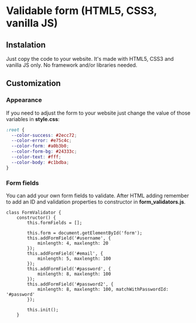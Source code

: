 # Validable form (HTML5, CSS3, vanilla JS)

## Instalation

Just copy the code to your website. It's made with HTML5, CSS3 and vanilla JS only.
No framework and/or libraries needed.

## Customization

### Appearance

If you need to adjust the form to your website just change the value of those variables in **style.css**:

```CSS
:root {
  --color-success: #2ecc72;
  --color-error: #e75c4c;
  --color-form: #a0b3b0;
  --color-form-bg: #24333c;
  --color-text: #fff;
  --color-body: #c1bdba;
}
```

### Form fields

You can add your own form fields to validate. After HTML adding remember to add an ID and validation properties to constructor in **form_validators.js**.

```JS
class FormValidator {
    constructor() {
        this.formFields = [];

        this.form = document.getElementById('form');
        this.addFormField('#username', {
            minlength: 4, maxlength: 20
        });
        this.addFormField('#email', {
            minlength: 5, maxlength: 100
        });
        this.addFormField('#password', {
            minlength: 8, maxlength: 100
        });
        this.addFormField('#password2', {
            minlength: 8, maxlength: 100, matchWithPasswordId: '#password'
        });

        this.init();
    }
```
